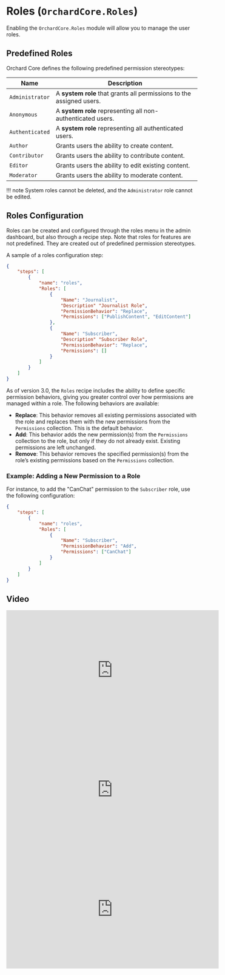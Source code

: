# Roles (`OrchardCore.Roles`)

Enabling the `OrchardCore.Roles` module will allow you to manage the user roles.

## Predefined Roles

Orchard Core defines the following predefined permission stereotypes:

| Name | Description |
| --- | --- |
| `Administrator` | A **system role** that grants all permissions to the assigned users. |
| `Anonymous` | A **system role** representing all non-authenticated users. |
| `Authenticated` | A **system role** representing all authenticated users. |
| `Author` | Grants users the ability to create content. |
| `Contributor` | Grants users the ability to contribute content. |
| `Editor` | Grants users the ability to edit existing content. |
| `Moderator` | Grants users the ability to moderate content. |

!!! note
    System roles cannot be deleted, and the `Administrator` role cannot be edited.

## Roles Configuration

Roles can be created and configured through the roles menu in the admin dashboard, but also through a recipe step. Note that roles for features are not predefined. They are created out of predefined permission stereotypes.

A sample of a roles configuration step:

```json
{
    "steps": [
        {
            "name": "roles",
            "Roles": [
                {
                    "Name": "Journalist",
                    "Description" "Journalist Role",
                    "PermissionBehavior": "Replace",
                    "Permissions": ["PublishContent", "EditContent"]
                },
                {
                    "Name": "Subscriber",
                    "Description" "Subscriber Role",
                    "PermissionBehavior": "Replace",
                    "Permissions": []
                }
            ]
        }
    ]
}
```

As of version 3.0, the `Roles` recipe includes the ability to define specific permission behaviors, giving you greater control over how permissions are managed within a role. The following behaviors are available:

- **Replace**: This behavior removes all existing permissions associated with the role and replaces them with the new permissions from the `Permissions` collection. This is the default behavior.
- **Add**: This behavior adds the new permission(s) from the `Permissions` collection to the role, but only if they do not already exist. Existing permissions are left unchanged.
- **Remove**: This behavior removes the specified permission(s) from the role’s existing permissions based on the `Permissions` collection.

### Example: Adding a New Permission to a Role

For instance, to add the "CanChat" permission to the `Subscriber` role, use the following configuration:

```json
{
    "steps": [
        {
            "name": "roles",
            "Roles": [
                {
                    "Name": "Subscriber",
                    "PermissionBehavior": "Add",
                    "Permissions": ["CanChat"]
                }
            ]
        }
    ]
}
```

## Video

<iframe width="560" height="315" src="https://www.youtube-nocookie.com/embed/FmgZHpFHCcg" title="YouTube video player" frameborder="0" allow="accelerometer; autoplay; clipboard-write; encrypted-media; gyroscope; picture-in-picture" allowfullscreen></iframe>

<iframe width="560" height="315" src="https://www.youtube-nocookie.com/embed/2O1F7pwUrTY" title="YouTube video player" frameborder="0" allow="accelerometer; autoplay; clipboard-write; encrypted-media; gyroscope; picture-in-picture" allowfullscreen></iframe>

<iframe width="560" height="315" src="https://www.youtube-nocookie.com/embed/PY61oZm6mBo" title="YouTube video player" frameborder="0" allow="accelerometer; autoplay; clipboard-write; encrypted-media; gyroscope; picture-in-picture" allowfullscreen></iframe>
